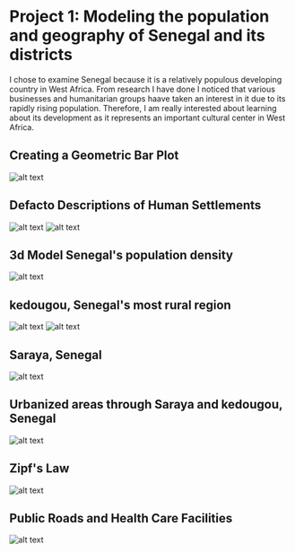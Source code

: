 # Project 1: Modeling the population and geography of Senegal and its districts

I chose to examine Senegal because it is a relatively populous developing country in West Africa.
From research I have done I noticed that various businesses and humanitarian groups haave taken an
interest in it due to its rapidly rising population. Therefore, I am really interested about learning
about its development as it represents an important cultural center in West Africa.

## Creating a Geometric Bar Plot
![alt text](https://raw.githubusercontent.com/Seabass1000/ABM/master/1-Geometric%20Bar%20Plot.png)

## Defacto Descriptions of Human Settlements
![alt text](https://raw.githubusercontent.com/Seabass1000/ABM/master/2-density.png)
![alt text](https://raw.githubusercontent.com/Seabass1000/ABM/master/2-sen_whole_pop19.png)

## 3d Model Senegal's population density
![alt text](https://github.com/Seabass1000/ABM/blob/master/p1.gif)

## kedougou, Senegal's most rural region
![alt text](https://github.com/Seabass1000/ABM/blob/master/6-urban_area_polygons_and_density.png)
![alt text](https://raw.githubusercontent.com/Seabass1000/ABM/master/5-Dfcto_urbn_sttlments_250.png)

##  Saraya, Senegal
![alt text](https://raw.githubusercontent.com/Seabass1000/ABM/master/7-saraya250_theonlyone.png)

## Urbanized areas through Saraya and kedougou, Senegal
![alt text](https://raw.githubusercontent.com/Seabass1000/ABM/master/8-combined.png)

## Zipf's Law
![alt text](https://raw.githubusercontent.com/Seabass1000/ABM/master/Zipf.png)

## Public Roads and Health Care Facilities
![alt text](https://raw.githubusercontent.com/Seabass1000/ABM/master/9-Road_and_Health.png)
